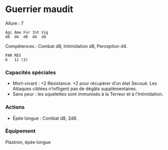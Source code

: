 
# Guerrier maudit

Allure : 7

	Agi	Âme	For	Int	Vig
	d8	d4	d8	d4	d8

Compétences : Combat d8, Intimidation d8, Perception d4.

	PAR	RES
	6	11 (3)

### Capacités spéciales
- Mort-vivant : +2 Résistance. +2 pour récupérer d’un état Secoué. Les Attaques ciblées n’infligent pas de dégâts supplémentaires.
- Sans peur : les squelettes sont immunisés à la Terreur et à l’Intimidation.

### Actions
- Épée longue : Combat d8, 2d8.

### Équipement
Plastron, épée longue